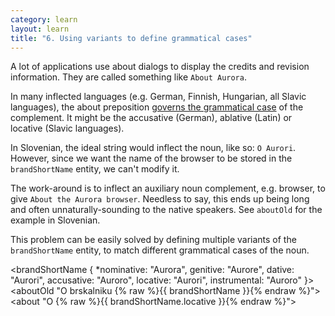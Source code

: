 ```yaml
---
category: learn
layout: learn
title: "6. Using variants to define grammatical cases"
---
```


<section class="clearfix">
  <div class="left">
    <p>A lot of applications use about dialogs to display the credits and revision information. They are called something like <code>About Aurora</code>.</p>
    <p>In many inflected languages (e.g. German, Finnish, Hungarian, all Slavic languages), the about preposition <a href="http://en.wikipedia.org/wiki/Case_government">governs the grammatical case</a> of the complement. It might be the accusative (German), ablative (Latin) or locative (Slavic languages).</p>
    <p>In Slovenian, the ideal string would inflect the noun, like so: <code>O Aurori</code>. However, since we want the name of the browser to be stored in the <code class="entity">brandShortName</code> entity, we can't modify it.</p>
    <p>The work-around is to inflect an auxiliary noun complement, e.g. browser, to give <code>About the Aurora browser</code>. Needless to say, this ends up being long and often unnaturally-sounding to the native speakers. See <code class="entity">aboutOld</code> for the example in Slovenian.</p>
    <p>This problem can be easily solved by defining multiple variants of the <code class="entity">brandShortName</code> entity, to match different grammatical cases of the noun.</p>
  </div>
  <div class="right">
    <div class="editor sourceEditor height15"
      id="sourceEditor1"
      data-source="sourceEditor1"
      data-output="output1"
    >&lt;brandShortName {
  *nominative: "Aurora",
  genitive: "Aurore",
  dative: "Aurori",
  accusative: "Auroro",
  locative: "Aurori",
  instrumental: "Auroro"
}&gt;
&lt;aboutOld "O brskalniku {% raw %}{{ brandShortName }}{% endraw %}"&gt;
&lt;about "O {% raw %}{{ brandShortName.locative }}{% endraw %}"&gt;
    </div>
    <dl id="output1">
    </dl>
  </div>
</section>
